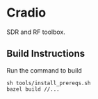 # Cradio
SDR and RF toolbox.

## Build Instructions
Run the command to build
```
sh tools/install_prereqs.sh
bazel build //...
```